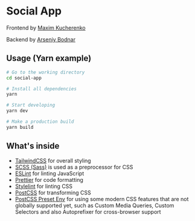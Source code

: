 # Social App

Frontend by [Maxim Kucherenko](https://github.com/MadMaxx05)

Backend by [Arseniy Bodnar](https://github.com/CHERNIYkvadrat1)

## Usage (Yarn example)

```bash
# Go to the working directory
cd social-app

# Install all dependencies
yarn

# Start developing
yarn dev

# Make a production build
yarn build
```

## What's inside

- [TailwindCSS](https://tailwindcss.com/) for overall styling
- [SCSS (Sass)](https://sass-lang.com/) is used as a preprocessor for CSS
- [ESLint](https://eslint.org/) for linting JavaScript
- [Prettier](https://prettier.io/) for code formatting
- [Stylelint](https://stylelint.io/) for linting CSS
- [PostCSS](https://postcss.org/) for transforming CSS
- [PostCSS Preset Env](https://github.com/csstools/postcss-preset-env) for using some modern CSS features that are not globally supported yet, such as Custom Media Queries, Custom Selectors and also Autoprefixer for cross-browser support
